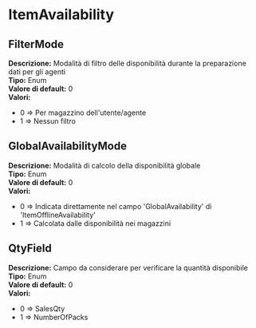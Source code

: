 # ItemAvailability
FilterMode 
----
 **Descrizione:** Modalità di filtro delle disponibilità durante la preparazione dati per gli agenti <br>
**Tipo:** Enum <br>
**Valore di default:** 0 <br>
**Valori:**
* 0 => Per magazzino dell'utente/agente
* 1 => Nessun filtro

GlobalAvailabilityMode 
----
 **Descrizione:** Modalità di calcolo della disponibilità globale <br>
**Tipo:** Enum <br>
**Valore di default:** 0 <br>
**Valori:**
* 0 => Indicata direttamente nel campo 'GlobalAvailability' di 'ItemOfflineAvailability'
* 1 => Calcolata dalle disponibilità nei magazzini

QtyField 
----
 **Descrizione:** Campo da considerare per verificare la quantità disponibile <br>
**Tipo:** Enum <br>
**Valore di default:** 0 <br>
**Valori:**
* 0 => SalesQty
* 1 => NumberOfPacks

